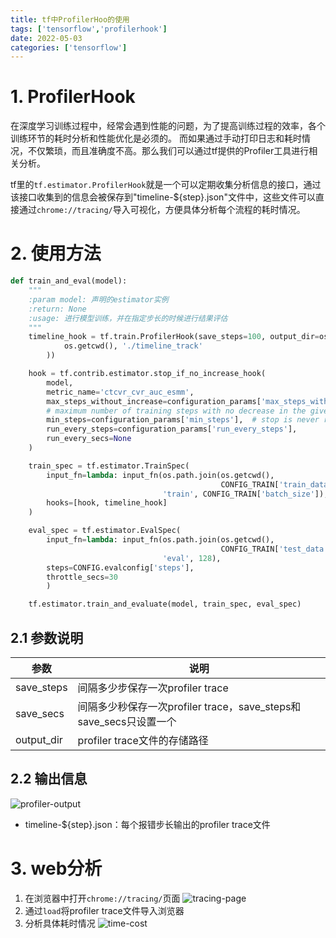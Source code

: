 ```yaml
---
title: tf中ProfilerHoo的使用
tags: ['tensorflow','profilerhook']
date: 2022-05-03
categories: ['tensorflow']
---
```

# 1. ProfilerHook
在深度学习训练过程中，经常会遇到性能的问题，为了提高训练过程的效率，各个训练环节的耗时分析和性能优化是必须的。
而如果通过手动打印日志和耗时情况，不仅繁琐，而且准确度不高。那么我们可以通过tf提供的Profiler工具进行相关分析。

<!--more-->

tf里的`tf.estimator.ProfilerHook`就是一个可以定期收集分析信息的接口，通过该接口收集到的信息会被保存到"timeline-${step}.json"文件中，这些文件可以直接通过`chrome://tracing/`导入可视化，方便具体分析每个流程的耗时情况。

# 2. 使用方法
```python
def train_and_eval(model):
    """
    :param model: 声明的estimator实例
    :return: None
    :usage: 进行模型训练，并在指定步长的时候进行结果评估
    """
    timeline_hook = tf.train.ProfilerHook(save_steps=100, output_dir=os.path.join(
            os.getcwd(), './timeline_track'
        ))

    hook = tf.contrib.estimator.stop_if_no_increase_hook(
        model,
        metric_name='ctcvr_cvr_auc_esmm',
        max_steps_without_increase=configuration_params['max_steps_without_increase'],
        # maximum number of training steps with no decrease in the given metric.
        min_steps=configuration_params['min_steps'],  # stop is never requested if global step is less than this value
        run_every_steps=configuration_params['run_every_steps'],
        run_every_secs=None
    )

    train_spec = tf.estimator.TrainSpec(
        input_fn=lambda: input_fn(os.path.join(os.getcwd(),
                                               CONFIG_TRAIN['train_data']),
                                  'train', CONFIG_TRAIN['batch_size']),
        hooks=[hook, timeline_hook]
    )

    eval_spec = tf.estimator.EvalSpec(
        input_fn=lambda: input_fn(os.path.join(os.getcwd(),
                                               CONFIG_TRAIN['test_data']),
                                  'eval', 128),
        steps=CONFIG.evalconfig['steps'],
        throttle_secs=30
        )

    tf.estimator.train_and_evaluate(model, train_spec, eval_spec)
```
## 2.1 参数说明
|参数|说明|
|--|--|
|save_steps|间隔多少步保存一次profiler trace|
|save_secs|间隔多少秒保存一次profiler trace，save_steps和save_secs只设置一个|
|output_dir|profiler trace文件的存储路径|

## 2.2 输出信息
![profiler-output](https://s2.loli.net/2022/05/03/7YpS2AOl5qHuECo.png)

* timeline-${step}.json：每个报错步长输出的profiler trace文件

# 3. web分析
1. 在浏览器中打开`chrome://tracing/`页面
![tracing-page](https://s2.loli.net/2022/05/03/t1NwGXKhT7FsgZl.png)
2. 通过`load`将profiler trace文件导入浏览器
3. 分析具体耗时情况
![time-cost](https://s2.loli.net/2022/05/03/w9rgJIdiGEABQX3.png)
